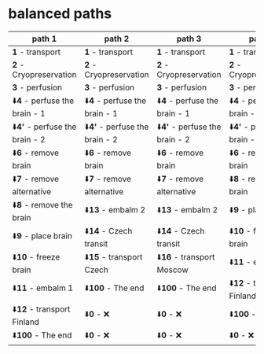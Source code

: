 # balanced paths

| path 1 | path 2 | path 3 | path 4 | path 5 | path 6 | path 7 | path 8 |
| --- | --- | --- | --- | --- | --- | --- | --- |
| **1** - transport | **1** - transport | **1** - transport | **1** - transport | **1** - transport | **1** - transport | **1** - transport | **1** - transport |
| **2** - Cryopreservation | **2** - Cryopreservation | **2** - Cryopreservation | **2** - Cryopreservation | **2** - Cryopreservation | **2** - Cryopreservation | **2** - Cryopreservation | **2** - Cryopreservation |
| **3** - perfusion | **3** - perfusion | **3** - perfusion | **3** - perfusion | **3** - perfusion | **3** - perfusion | **3** - perfusion | **3** - perfusion |
|:arrow_down:**4** - perfuse the brain - 1 |:arrow_down:**4** - perfuse the brain - 1 |:arrow_down:**4** - perfuse the brain - 1 |:arrow_down:**4** - perfuse the brain - 1 |:arrow_down:**6** - remove brain |:arrow_down:**6** - remove brain |:arrow_down:**6** - remove brain |:arrow_down:**6** - remove brain |
|:arrow_down:**4'** - perfuse the brain - 2 |:arrow_down:**4'** - perfuse the brain - 2 |:arrow_down:**4'** - perfuse the brain - 2 |:arrow_down:**4'** - perfuse the brain - 2 |:arrow_down:**7** - remove alternative |:arrow_down:**7** - remove alternative |:arrow_down:**7** - remove alternative |:arrow_down:**8** - remove the brain |
|:arrow_down:**6** - remove brain |:arrow_down:**6** - remove brain |:arrow_down:**6** - remove brain |:arrow_down:**6** - remove brain |:arrow_down:**8** - remove the brain |:arrow_down:**13** - embalm 2 |:arrow_down:**13** - embalm 2 |:arrow_down:**9** - place brain |
|:arrow_down:**7** - remove alternative |:arrow_down:**7** - remove alternative |:arrow_down:**7** - remove alternative |:arrow_down:**8** - remove the brain |:arrow_down:**9** - place brain |:arrow_down:**14** - Czech transit |:arrow_down:**14** - Czech transit |:arrow_down:**10** - freeze brain |
|:arrow_down:**8** - remove the brain |:arrow_down:**13** - embalm 2 |:arrow_down:**13** - embalm 2 |:arrow_down:**9** - place brain |:arrow_down:**10** - freeze brain |:arrow_down:**15** - transport Czech |:arrow_down:**16** - transport Moscow |:arrow_down:**11** - embalm 1 |
|:arrow_down:**9** - place brain |:arrow_down:**14** - Czech transit |:arrow_down:**14** - Czech transit |:arrow_down:**10** - freeze brain |:arrow_down:**11** - embalm 1 |:arrow_down:**100** - The end |:arrow_down:**100** - The end |:arrow_down:**12** - transport Finland |
|:arrow_down:**10** - freeze brain |:arrow_down:**15** - transport Czech |:arrow_down:**16** - transport Moscow |:arrow_down:**11** - embalm 1 |:arrow_down:**12** - transport Finland |:arrow_down:**0** - :x: |:arrow_down:**0** - :x: |:arrow_down:**100** - The end |
|:arrow_down:**11** - embalm 1 |:arrow_down:**100** - The end |:arrow_down:**100** - The end |:arrow_down:**12** - transport Finland |:arrow_down:**100** - The end |:arrow_down:**0** - :x: |:arrow_down:**0** - :x: |:arrow_down:**0** - :x: |
|:arrow_down:**12** - transport Finland |:arrow_down:**0** - :x: |:arrow_down:**0** - :x: |:arrow_down:**100** - The end |:arrow_down:**0** - :x: |:arrow_down:**0** - :x: |:arrow_down:**0** - :x: |:arrow_down:**0** - :x: |
|:arrow_down:**100** - The end |:arrow_down:**0** - :x: |:arrow_down:**0** - :x: |:arrow_down:**0** - :x: |:arrow_down:**0** - :x: |:arrow_down:**0** - :x: |:arrow_down:**0** - :x: |:arrow_down:**0** - :x: |
